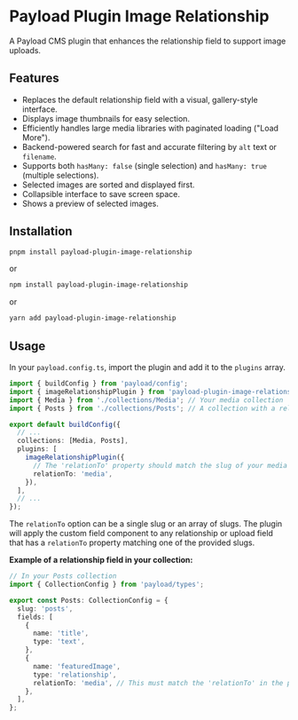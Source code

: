 # Payload Plugin Image Relationship

A Payload CMS plugin that enhances the relationship field to support image uploads.

## Features

- Replaces the default relationship field with a visual, gallery-style interface.
- Displays image thumbnails for easy selection.
- Efficiently handles large media libraries with paginated loading ("Load More").
- Backend-powered search for fast and accurate filtering by `alt` text or `filename`.
- Supports both `hasMany: false` (single selection) and `hasMany: true` (multiple selections).
- Selected images are sorted and displayed first.
- Collapsible interface to save screen space.
- Shows a preview of selected images.

## Installation

```bash
pnpm install payload-plugin-image-relationship
```

or

```bash
npm install payload-plugin-image-relationship
```

or

```bash
yarn add payload-plugin-image-relationship
```

## Usage

In your `payload.config.ts`, import the plugin and add it to the `plugins` array.

```typescript
import { buildConfig } from 'payload/config';
import { imageRelationshipPlugin } from 'payload-plugin-image-relationship';
import { Media } from './collections/Media'; // Your media collection
import { Posts } from './collections/Posts'; // A collection with a relationship to Media

export default buildConfig({
  // ...
  collections: [Media, Posts],
  plugins: [
    imageRelationshipPlugin({
      // The 'relationTo' property should match the slug of your media collection
      relationTo: 'media',
    }),
  ],
  // ...
});
```

The `relationTo` option can be a single slug or an array of slugs. The plugin will apply the custom field component to any relationship or upload field that has a `relationTo` property matching one of the provided slugs.

**Example of a relationship field in your collection:**

```typescript
// In your Posts collection
import { CollectionConfig } from 'payload/types';

export const Posts: CollectionConfig = {
  slug: 'posts',
  fields: [
    {
      name: 'title',
      type: 'text',
    },
    {
      name: 'featuredImage',
      type: 'relationship',
      relationTo: 'media', // This must match the 'relationTo' in the plugin options
    },
  ],
};
```